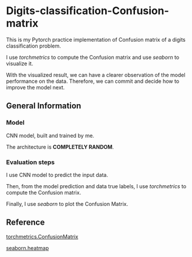 # Digits-classification-Confusion-matrix
This is my Pytorch practice implementation of Confusion matrix of a digits classification problem.

I use *torchmetrics* to compute the Confusion matrix and use *seaborn* to visualize it.

With the visualized result, we can have a clearer observation of the model performance on the data.
Therefore, we can commit and decide how to improve the model next.


## General Information
### Model
CNN model, built and trained by me.

The architecture is **COMPLETELY RANDOM**.

### Evaluation steps
I use CNN model to predict the input data.

Then, from the model prediction and data true labels, I use *torchmetrics* to compute the Confusion matrix.

Finally, I use *seaborn* to plot the Confusion Matrix.


## Reference
[torchmetrics.ConfusionMatrix](https://torchmetrics.readthedocs.io/en/stable/classification/confusion_matrix.html)

[seaborn.heatmap](https://seaborn.pydata.org/generated/seaborn.heatmap.html#seaborn.heatmap)
